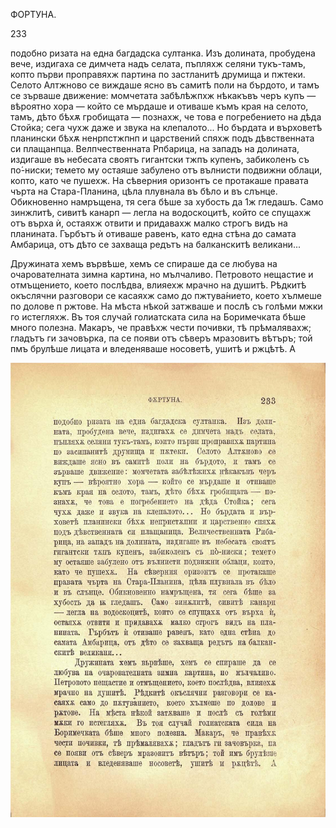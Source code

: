 ﻿ФОРТУНА.

233

подобно ризата на една багдадска султанка. Изъ долината, пробудена вече, издигаха се димчета надъ селата, пъпляхж селяни тукъ-тамъ, копто първи проправяхж партина по застланитѣ друмища и пжтеки. Селото Алтжново се виждаше ясно въ самитѣ поли на бърдото, и тамъ се зърваше движение: момчетата забѣлѣжпхж нѣкакъвъ черъ купъ — вѣроятно хора — който се мърдаше и отиваше къмъ края на селото, тамъ, дѣто бѣхѫ гробищата — познахж, че това е погребението на дѣда Стойка; сега чухж даже и звука на клепалото... Но бърдата и върховетѣ планински бѣхѫ ненрпстжпнп и царствений спяхж подъ дѣвственната си плащанпца. Велпчественната Рпбарица, на западъ на долината, издигаше въ небесата своятъ гигантски тжпъ купенъ, забиколенъ съ по́-ниски; темето му остаяше забулено отъ вълнисти подвижни облаци, копто, като че пушехж. На сѣверния оризонтъ се протакаше правата чърта на Стара-Планина, цѣла плувнала въ бѣло и въ слънце. Обикновенно намръщена, тя сега бѣше за хубость да 1ж гледашъ. Само зинжлитѣ, сивитѣ канарп — легла на водоскоцитѣ, който се спущахж отъ върха ѝ, остаяхж отвити и придавахж малко строгъ видъ на планината. Гърбътъ ѝ отиваше равенъ, като една стѣна до самата Амбарица, отъ дѣто се захваща редътъ на балканскитѣ великани...

Дружината хемъ вървѣше, хемъ се спираше да се любува на очарователната зимна картина, но мълчаливо. Петровото нещастие и отмъщението, което послѣдва, влияехж мрачно на душитѣ. Рѣдкитѣ окъслячни разговори се касаяхж само до пжтува́нието, което хълмеше по долове п ржтове. На мѣста нѣкой затжваше и послѣ съ голѣми мжки го истегляхж. Въ тоя случай голиатската сила на Боримечката бѣше много полезна. Макаръ, че правѣхж чести почивки, тѣ прѣмалявахж; гладътъ ги зачовърка, па се появи отъ сѣверъ мразовитъ вѣтъръ; той пмъ брулѣше лицата и вледеняваше носоветѣ, ушитѣ и ржцѣтѣ. А

![original](../images/264.jpg)

